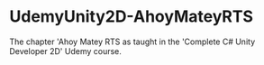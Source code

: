 # UdemyUnity2D-AhoyMateyRTS
The chapter 'Ahoy Matey RTS as taught in the 'Complete C# Unity Developer 2D' Udemy course.
